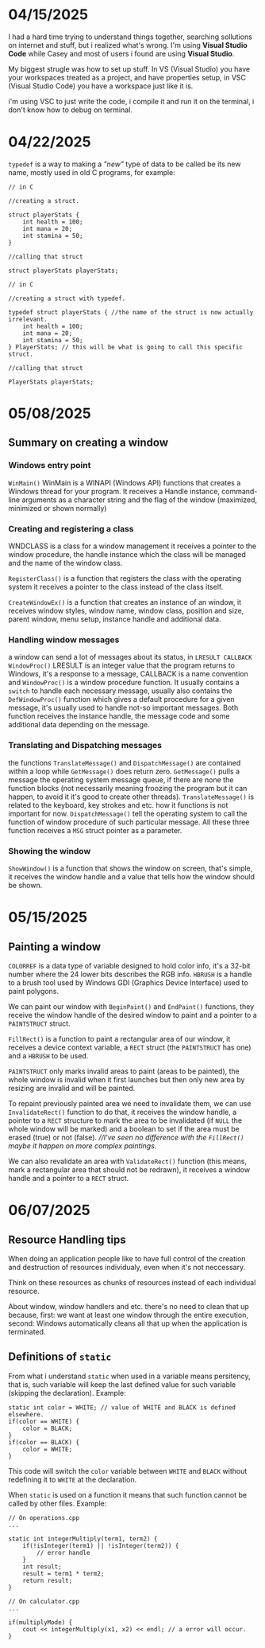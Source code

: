 # 04/15/2025

I had a hard time trying to understand things together, searching sollutions on internet and stuff, but i realized what's wrong.
I'm using **Visual Studio Code** while Casey and most of users i found are using **Visual Studio**.

My biggest strugle was how to set up stuff. In VS (Visual Studio) you have your workspaces treated as a project, and have properties setup, in VSC (Visual Studio Code) you have a workspace just like it is.

i'm using VSC to just write the code, i compile it and run it on the terminal, i don't know how to debug on terminal.

# 04/22/2025

`typedef` is a way to making a *"new"* type of data to be called be its new name, mostly used in old C programs, for example:

```
// in C

//creating a struct.

struct playerStats {
    int health = 100;
    int mana = 20;
    int stamina = 50;
}

//calling that struct

struct playerStats playerStats;
```

```
// in C

//creating a struct with typedef.

typedef struct playerStats { //the name of the struct is now actually irrelevant.
    int health = 100;
    int mana = 20;
    int stamina = 50;
} PlayerStats; // this will be what is going to call this specific struct.

//calling that struct

PlayerStats playerStats;
```

# 05/08/2025

## Summary on creating a window

### Windows entry point

`WinMain()` WinMain is a WINAPI (Windows API) functions that creates a Windows thread for your program.
It receives a Handle instance, command-line arguments as a character string and the flag of the window (maximized, minimized or shown normally)

### Creating and registering a class

WNDCLASS is a class for a window management it receives a pointer to the window procedure, the handle instance which the class will be managed and the name of the window class.

`RegisterClass()` is a function that registers the class with the operating system it receives a pointer to the class instead of the class itself.

`CreateWindowEx()` is a function that creates an instance of an window, it receives window styles, window name, window class, position and size, parent window, menu setup, instance handle and additional data.

### Handling window messages

a window can send a lot of messages about its status, in `LRESULT CALLBACK WindowProc()` LRESULT is an integer value that the program returns to Windows, it's a response to a message, CALLBACK is a name convention and `WindowProc()` is a window procedure function. It usually contains a `switch` to handle each necessary message, usually also contains the `DefWindowProc()` function which gives a default procedure for a given message, it's usually used to handle not-so important messages. Both function receives the instance handle, the message code and some additional data depending on the message.

### Translating and Dispatching messages 

the functions `TranslateMessage()` and `DispatchMessage()` are contained within a loop while `GetMessage()` does return zero.
`GetMessage()` pulls a message the operating system message queue, if there are none the function blocks (not necessarily meaning froozing the program but it can happen, to avoid it it's good to create other threads).
`TranslateMessage()` is related to the keyboard, key strokes and etc. how it functions is not important for now.
`DispatchMessage()` tell the operating system to call the function of window procedure of such particular message.
All these three function receives a `MSG` struct pointer as a parameter.

### Showing the window

`ShowWindow()` is a function that shows the window on screen, that's simple, it receives the window handle and a value that tells how the window should be shown.

# 05/15/2025

## Painting a window

`COLORREF` is a data type of variable designed to hold color info, it's a 32-bit number where the 24 lower bits describes the RGB info.
`HBRUSH` is a handle to a brush tool used by Windows GDI (Graphics Device Interface) used to paint polygons.

We can paint our window with `BeginPaint()` and `EndPaint()` functions, they receive the window handle of the desired window to paint and a pointer to a `PAINTSTRUCT` struct.

`FillRect()` is a function to paint a rectangular area of our window, it receives a device context variable, a `RECT` struct (the `PAINTSTRUCT` has one) and a `HBRUSH` to be used.

`PAINTSTRUCT` only marks invalid areas to paint (areas to be painted), the whole window is invalid when it first launches but then only new area by resizing are invalid and will be painted.

To repaint previously painted area we need to invalidate them, we can use `InvalidateRect()` function to do that, it receives the window handle, a pointer to a `RECT` structure to mark the area to be invalidated (if `NULL` the whole window will be marked) and a boolean to set if the area must be erased (true) or not (false).
*//I've seen no difference with the `FillRect()` maybe it happen on more complex paintings.*

We can also revalidate an area with `ValidateRect()` function (this means, mark a rectangular area that should not be redrawn), it receives a window handle and a pointer to a `RECT` struct.

# 06/07/2025

## Resource Handling tips

When doing an application people like to have full control of the creation and destruction of resources individualy, even when it's not neccessary.

Think on these resources as chunks of resources instead of each individual resource.

About window, window handlers and etc. there's no need to clean that up because, first: we want at least one window through the entire execution, second: Windows automatically cleans all that up when the application is terminated.

## Definitions of `static`

From what i understand `static` when used in a variable means persitency, that is, such variable will keep the last defined value for such variable (skipping the declaration).
Example:
```
static int color = WHITE; // value of WHITE and BLACK is defined elsewhere.
if(color == WHITE) {
    color = BLACK;
}
if(color == BLACK) {
    color = WHITE;
}
```
This code will switch the `color` variable between `WHITE` and `BLACK` without redefining it to `WHITE` at the declaration.

When `static` is used on a function it means that such function cannot be called by other files.
Example:
```
// On operations.cpp
...

static int integerMultiply(term1, term2) {
    if(!isInteger(term1) || !isInteger(term2)) {
        // error handle
    }
    int result;
    result = term1 * term2;
    return result;
}
```

```
// On calculator.cpp
...

if(multiplyMode) {
    cout << integerMultiply(x1, x2) << endl; // a error will occur.
}
```